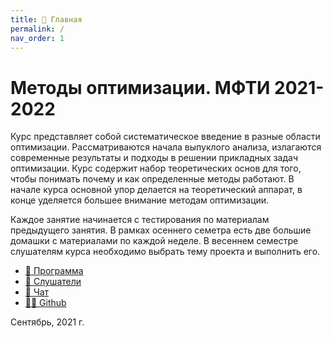 ```yaml
---
title: 🏡 Главная
permalink: /
nav_order: 1
---
```


# Методы оптимизации. МФТИ 2021-2022
Курс представляет собой систематическое введение в разные области оптимизации. Рассматриваются начала выпуклого анализа, излагаются современные результаты и подходы в решении прикладных задач оптимизации. Курс содержит набор теоретических основ для того, чтобы понимать почему и как определенные методы работают. В начале курса основной упор делается на теоретический аппарат, в конце уделяется большее внимание методам оптимизации.

Каждое занятие начинается с тестирования по материалам предыдущего занятия. В рамках осеннего семетра есть две большие домашки с материалами по каждой неделе. В весеннем семестре слушателям курса необходимо выбрать тему проекта и выполнить его.

* [🚀 Программа](/program)
* [🧠 Слушатели](/students)
* [📧 Чат](https://t.me/optmipt22)
* [👨‍💻 Github](https://github.com/MerkulovDaniil/mipt21)

Сентябрь, 2021 г.
